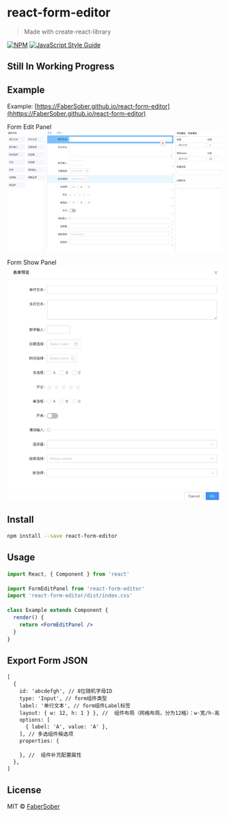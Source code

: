 # react-form-editor

> Made with create-react-library

[![NPM](https://img.shields.io/npm/v/react-form-editor.svg)](https://www.npmjs.com/package/react-form-editor) [![JavaScript Style Guide](https://img.shields.io/badge/code_style-standard-brightgreen.svg)](https://standardjs.com)

## Still In Working Progress

## Example
Example: [https://FaberSober.github.io/react-form-editor](hhttps://FaberSober.github.io/react-form-editor)

Form Edit Panel
![Form Edit Panel](./doc/img/edit.png)

Form Show Panel
![Form Show Panel](./doc/img/preview.png)

## Install

```bash
npm install --save react-form-editor
```

## Usage

```jsx
import React, { Component } from 'react'

import FormEditPanel from 'react-form-editor'
import 'react-form-editor/dist/index.css'

class Example extends Component {
  render() {
    return <FormEditPanel />
  }
}
```

## Export Form JSON
```
[
  {
    id: 'abcdefgh', // 8位随机字母ID
    type: 'Input', // form组件类型
    label: '单行文本', // form组件Label标签
    layout: { w: 12, h: 1 } }, //  组件布局（网格布局，分为12格）：w-宽/h-高
    options: [
      { label: 'A', value: 'A' },
    ], // 多选组件候选项
    properties: {

    }, //  组件补充配置属性
  },
]
```

## License

MIT © [FaberSober](https://github.com/FaberSober)
